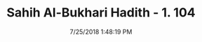 ---
title        : "Sahih Al-Bukhari Hadith - 1. 104"
date         : 7/25/2018 1:48:19 PM
draft        : false
type         : "hadith"
layout       : "hadith"
BookCode     : "SHB"
VolumeNumber : "1"
HadithNumber : "104"
categories  :  ["Knowledge-People present should convey the knowledge to the absentees"]
tags  :  ["Said"]
---